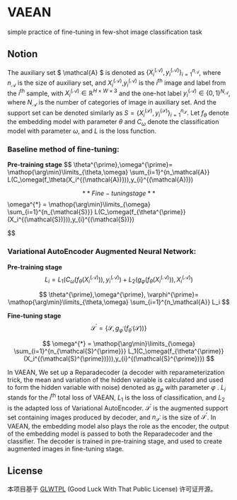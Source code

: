 # VAEAN
simple practice of fine-tuning in few-shot image classification task 



## Notion

The auxiliary set $ \mathcal{A} $ is denoted as $\{X_i^{(\mathcal{A})},y_{i}^{(\mathcal{A})}\}_{i=1}^{n_\mathcal{A}}$, where $n_\mathcal{A}$ is the size of auxiliary set, and $X_i^{(\mathcal{A})}$,$y_{i}^{(\mathcal{A})}$ is the $i^{\textrm{th}}$ image and label from the $i^{\textrm{th}}$ sample, with $X_i^{(\mathcal{A})} \in \mathbb{R}^{H\times W\times 3}$ and the one-hot label $y_{i}^{(\mathcal{A})} \in \{0,1\}^{N_{\mathcal{A}}}$, where $N_{\mathcal{A}}$ is the number of categories of image in auxiliary set. And the support set can be denoted similarly as $S=\{X_i^{(\mathcal{S})},y_{i}^{(\mathcal{S})}\}_{i=1}^{n_\mathcal{S}}$. Let $f_\theta$ denote the embedding model with parameter $\theta$ and $C_\omega$ denote the classification model with parameter $\omega$, and $L$ is the loss function.

### **Baseline method of fine-tuning:**

**Pre-training stage**
$$
  \theta^{\prime},\omega^{\prime}=  \mathop{\arg\min}\limits_{\theta,\omega} 
   \sum_{i=1}^{n_\mathcal{A}}
   L(C_\omega(f_\theta(X_i^{(\mathcal{A})})),y_{i}^{(\mathcal{A})})


$$
**Fine-tuning stage**
$$
\omega^{*} = \mathop{\arg\min}\limits_{\omega} \sum_{i=1}^{n_{\mathcal{S}}} 
    L(C_\omega(f_{\theta^{\prime}}(X_i^{(\mathcal{S})})),y_{i}^{(\mathcal{S})})

$$

### Variational AutoEncoder Augmented Neural Network:

**Pre-training stage**
$$
  L_i =  L_1(C_\omega(f_\theta(X_i^{(\mathcal{A})})),y_{i}^{(\mathcal{A})})+L_2(g_\varphi(f_\theta(X_i^{(\mathcal{A})})),X_i^{(\mathcal{A})})
$$

$$
\theta^{\prime},\omega^{\prime}, \varphi^{\prime}=  \mathop{\arg\min}\limits_{\theta,\omega} 
   \sum_{i=1}^{n_\mathcal{A}}
   L_i
$$



**Fine-tuning stage**
$$
 \mathcal{S}^\prime = \{
    \mathcal{S}
    ,
    g_{\varphi^\prime}(f_{\theta^\prime}(\mathcal{S}))
    \}
$$

$$
\omega^{*} = \mathop{\arg\min}\limits_{\omega} \sum_{i=1}^{n_{\mathcal{S}^{\prime}}} 
    L_1(C_\omega(f_{\theta^{\prime}}(X_i^{(\mathcal{S}^{\prime})})),y_{i}^{(\mathcal{S}^{\prime})})
$$

In VAEAN, We set up a Reparadecoder (a decoder with reparameterization trick, the mean and variation of the hidden variable is calculated and used to form the hidden variable with noise) denoted as $g_\varphi$ with parameter $\varphi$ . $L_i$ stands for the $i^{\textrm{th}}$ total loss of VAEAN, $L_1$ is the loss of classification, and $L_2$ is the adapted loss of Variational AutoEncoder. ${\mathcal{S}}^\prime$ is the augmented support set containing images produced by decoder, and $n_{\mathcal{S}^{\prime}}$ is the size of $\mathcal{S}^{\prime}$. In VAEAN, the embedding model also plays the role as the encoder, the output of the embedding model is passed to both the Reparadecoder and the classifier. The decoder is trained in pre-training stage, and used to create augmented images in fine-tuning stage.

## License

本项目基于 [GLWTPL](https://github.com/me-shaon/GLWTPL)  (Good Luck With That Public License) 许可证开源。
